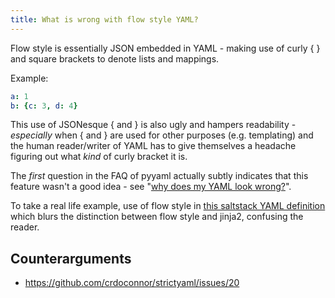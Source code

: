 ```yaml
---
title: What is wrong with flow style YAML?
---
```


Flow style is essentially JSON embedded in YAML - making use of curly { } and square brackets to denote lists and mappings.

Example:

```yaml
a: 1
b: {c: 3, d: 4}
```

This use of JSONesque { and } is also ugly and hampers readability - *especially* when { and } are used for other purposes (e.g. templating) and the human reader/writer of YAML has to give themselves a headache figuring out what *kind* of curly bracket it is.

The *first* question in the FAQ of pyyaml actually subtly indicates that this feature wasn't a good idea - see "[why does my YAML look wrong?](http://pyyaml.org/wiki/PyYAMLDocumentation#Dictionarieswithoutnestedcollectionsarenotdumpedcorrectly)".

To take a real life example, use of flow style in [this saltstack YAML definition](https://github.com/saltstack-formulas/mysql-formula/blob/master/mysql/server.sls#L27) which blurs the distinction between flow style and jinja2,
confusing the reader.


Counterarguments
----------------

- https://github.com/crdoconnor/strictyaml/issues/20
